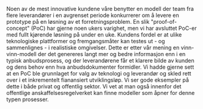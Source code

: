 Noen av de mest innovative kundene våre benytter en modell der team fra flere leverandører i en avgrenset periode konkurrerer om å levere en prototype på en løsning av et forretningsproblem. En slik "proof-of-concept" (PoC) har gjerne noen ukers varighet, men vi har avsluttet PoC-er med fullt kjørende løsning på under en uke. Kundens fordel er at ulike teknologiske plattformer og fremgangsmåter kan testes ut - og sammenlignes - i realistiske omgivelser. Dette er etter vår mening en vinn-vinn-modell der det genereres langt mer og bedre informasjon enn i en typisk anbudsprosess, og der leverandørene får et klarere bilde av kunden og dens behov enn hva anbudsdokumenter formidler. Vi hadde gjerne sett at en PoC ble grunnlaget for valg av teknologi og leverandør og skled rett over i et inkrementelt fianansiert utviklingsløp. Vi ser gode eksempler på dette i både privat og offentlig sektor. Vi vet at man også innenfor det offentlige anskaffelsesregelverket kan finne modeller som åpner for denne typen prosesser.